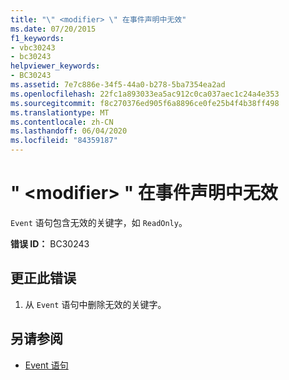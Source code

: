 ```yaml
---
title: "\" <modifier> \" 在事件声明中无效"
ms.date: 07/20/2015
f1_keywords:
- vbc30243
- bc30243
helpviewer_keywords:
- BC30243
ms.assetid: 7e7c886e-34f5-44a0-b278-5ba7354ea2ad
ms.openlocfilehash: 22fc1a893033ea5ac912c0ca037aec1c24a4e353
ms.sourcegitcommit: f8c270376ed905f6a8896ce0fe25b4f4b38ff498
ms.translationtype: MT
ms.contentlocale: zh-CN
ms.lasthandoff: 06/04/2020
ms.locfileid: "84359187"
---
```

# <a name="modifier-is-not-valid-on-an-event-declaration"></a>" \<modifier> " 在事件声明中无效
`Event` 语句包含无效的关键字，如 `ReadOnly`。  
  
 **错误 ID：** BC30243  
  
## <a name="to-correct-this-error"></a>更正此错误  
  
1. 从 `Event` 语句中删除无效的关键字。  
  
## <a name="see-also"></a>另请参阅

- [Event 语句](../language-reference/statements/event-statement.md)
